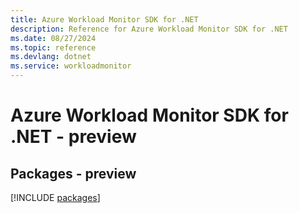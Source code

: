 ```yaml
---
title: Azure Workload Monitor SDK for .NET
description: Reference for Azure Workload Monitor SDK for .NET
ms.date: 08/27/2024
ms.topic: reference
ms.devlang: dotnet
ms.service: workloadmonitor
---
```

# Azure Workload Monitor SDK for .NET - preview
## Packages - preview
[!INCLUDE [packages](workload-monitor-index.md)]
